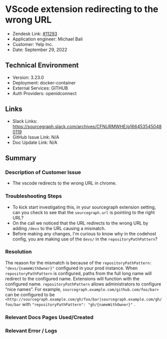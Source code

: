 
# VScode extension redirecting to the wrong URL <!-- Ticket Title  Hint: include keywords to make it searchable -->

- Zendesk Link: [#11293](https://sourcegraph.zendesk.com/agent/tickets/11293)
- Application engineer: Michael Bali
- Customer: Yelp Inc. <!-- Redact if this contains personally identifying information -->
- Date: September 29, 2022

<!-- Data populated from integration, speak to Ben Gordon or Michael Bali if not working -->
<!-- During Internal team trial, fill missing data manually (we are waiting for all data to sync) -->

## Technical Environment
- Version: 3.23.0​
- Deployment: docker-container
- External Services: GITHUB
- Auth Providers: openidconnect


## Links
<!-- Data for application engineer manual entry -->
- Slack Links: https://sourcegraph.slack.com/archives/CFNURMWHE/p1664535450480119
- GitHub Issue Link: N/A
- Doc Update Link: N/A

## Summary
### Description of Customer Issue
- The vscode  redirects to the wrong URL in chrome.


### Troubleshooting Steps
- To kick start investigating this, in your sourcegraph extension setting, can you check to see that the `sourcegraph.url` is pointing to the right URL?
-  On the call we noticed that the URL redirects to the wrong URL by adding `/devs` to the URL causing a mismatch.
- Before making any changes, I'm curious to know why in the codehost config, you are making use of the `devs/` in the `repositoryPathPattern`?

### Resolution
The reason for the mismatch is because of the `repositoryPathPattern: "devs/{nameWithOwner}"` configured in your prod instance. When `repositoryPathPattern` is configured, paths from the full long name will redirect to the configured name. Extensions will function with the configured name. `repositoryPathPattern` allows administrators to configure “nice names”. For example, `sourcegraph.example.com/github.com/foo/bar>` can be configured to be `<http://sourcegraph.example.com/gh/foo/bar|sourcegraph.example.com/gh/foo/bar` with `"repositoryPathPattern": "gh/{nameWithOwner}"` .


### Relevant Docs Pages Used/Created

### Relevant Error / Logs
<!-- Please redact keys, tokens, and personal identifying information -->


<!-- Once complete, upload a copy to https://github.com/sourcegraph/support-tools-internal/tree/main/resolved-tickets as a .md file -->
<!-- Name the file 11293.md -->

